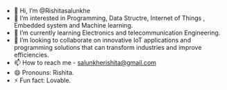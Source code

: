 - 👋 Hi, I’m @Rishitasalunkhe
- 👀 I’m interested in Programming, Data Structre, Internet of Things , Embedded system and Machine learning.
- 🌱 I’m currently learning Electronics and telecommunication Engineering.
- 💞️ I’m looking to collaborate on innovative IoT applications and programming solutions that can transform industries and improve efficiencies.
- 📫 How to reach me - salunkherishita@gmail.com
- 😄 Pronouns: Rishita.
- ⚡ Fun fact: Lovable.

<!---
Rishitasalunkhe/Rishitasalunkhe is a ✨ special ✨ repository because its `README.md` (this file) appears on your GitHub profile.
You can click the Preview link to take a look at your changes.
--->
